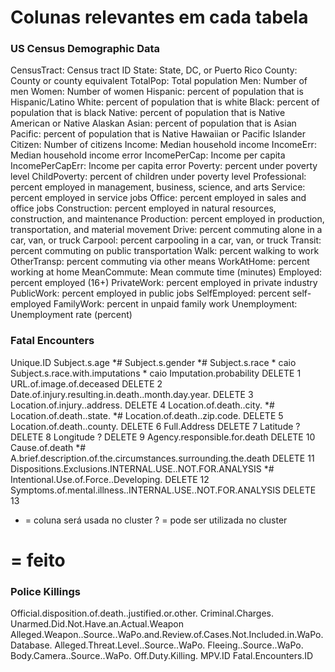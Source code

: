 # Colunas relevantes em cada tabela

### US Census Demographic Data
CensusTract: Census tract ID 
State: State, DC, or Puerto Rico 
County: County or county equivalent 
TotalPop: Total population 
Men: Number of men 
Women: Number of women 
Hispanic: percent of population that is Hispanic/Latino 
White: percent of population that is white 
Black: percent of population that is black 
Native: percent of population that is Native American or Native Alaskan 
Asian: percent of population that is Asian 
Pacific: percent of population that is Native Hawaiian or Pacific Islander Citizen: Number of citizens 
Income: Median household income 
IncomeErr: Median household income error 
IncomePerCap: Income per capita 
IncomePerCapErr: Income per capita error 
Poverty: percent under poverty level 
ChildPoverty: percent of children under poverty level
Professional: percent employed in management, business, science, and arts Service: percent employed in service jobs 
Office: percent employed in sales and office jobs 
Construction: percent employed in natural resources, construction, and maintenance 
Production: percent employed in production, transportation, and material movement 
Drive: percent commuting alone in a car, van, or truck 
Carpool: percent carpooling in a car, van, or truck 
Transit: percent commuting on public transportation 
Walk: percent walking to work 
OtherTransp: percent commuting via other means 
WorkAtHome: percent working at home 
MeanCommute: Mean commute time (minutes) 
Employed: percent employed (16+) 
PrivateWork: percent employed in private industry 
PublicWork: percent employed in public jobs 
SelfEmployed: percent self-employed 
FamilyWork: percent in unpaid family work 
Unemployment: Unemployment rate (percent)


### Fatal Encounters
Unique.ID
Subject.s.age *#
Subject.s.gender *#
Subject.s.race * caio
Subject.s.race.with.imputations * caio
Imputation.probability DELETE 1
URL.of.image.of.deceased    DELETE 2
Date.of.injury.resulting.in.death..month.day.year. DELETE 3
Location.of.injury..address. DELETE 4
Location.of.death..city. *#
Location.of.death..state. *#
Location.of.death..zip.code. DELETE 5
Location.of.death..county. DELETE 6
Full.Address DELETE 7
Latitude ? DELETE 8
Longitude ? DELETE 9
Agency.responsible.for.death DELETE 10
Cause.of.death *#
A.brief.description.of.the.circumstances.surrounding.the.death DELETE 11
Dispositions.Exclusions.INTERNAL.USE..NOT.FOR.ANALYSIS *#
Intentional.Use.of.Force..Developing. DELETE 12
Symptoms.of.mental.illness..INTERNAL.USE..NOT.FOR.ANALYSIS DELETE 13

* = coluna será usada no cluster
? = pode ser utilizada no cluster
# = feito


### Police Killings
Official.disposition.of.death..justified.or.other.
Criminal.Charges.
Unarmed.Did.Not.Have.an.Actual.Weapon
Alleged.Weapon..Source..WaPo.and.Review.of.Cases.Not.Included.in.WaPo.Database.
Alleged.Threat.Level..Source..WaPo.
Fleeing..Source..WaPo.
Body.Camera..Source..WaPo.
Off.Duty.Killing.
MPV.ID
Fatal.Encounters.ID